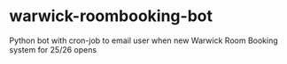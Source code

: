 # warwick-roombooking-bot
Python bot with cron-job to email user when new Warwick Room Booking system for 25/26 opens
